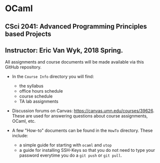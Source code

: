 # OCaml
## CSci 2041: Advanced Programming Principles based Projects
## Instructor: Eric Van Wyk, 2018 Spring.

All assignments and course documents will be made available via this
GitHub repository.

+ In the ``Course Info`` directory you will find:
  - the syllabus
  - office hours schedule
  - course schedule
  - TA lab assignments

+ Discussion forums on Canvas: https://canvas.umn.edu/courses/39626.
  These are used for answering questions about course assignments,
  OCaml, etc.

+ A few "How-to" documents can be found in the ``HowTo`` directory.
  These include:
  - a simple guide for starting with ``ocaml`` and ``utop``
  - a guide for installing SSH-Keys so that you do not need to type
    your password everytime you do a ``git push`` or ``git pull``.  
    
    
